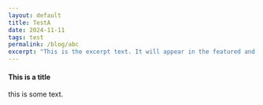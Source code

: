 ```yaml
---
layout: default
title: TestA
date: 2024-11-11
tags: test
permalink: /blog/abc
excerpt: "This is the excerpt text. It will appear in the featured and latest posts."
---
```



<h4>This is a title</h4>
<p>this is some text.</p>